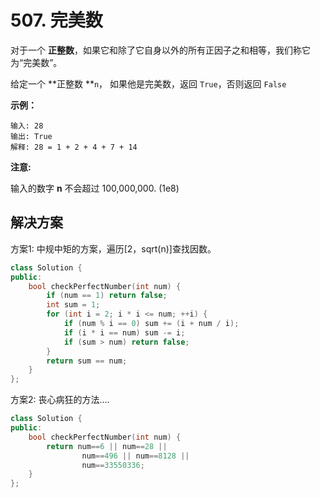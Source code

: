 # 507. 完美数

对于一个 **正整数**，如果它和除了它自身以外的所有正因子之和相等，我们称它为“完美数”。

给定一个 **正整数 **`n`， 如果他是完美数，返回 `True`，否则返回 `False`

 

**示例：**

```
输入: 28
输出: True
解释: 28 = 1 + 2 + 4 + 7 + 14

```

 

**注意:**

输入的数字 **n** 不会超过 100,000,000. (1e8)

## 解决方案

方案1: 中规中矩的方案，遍历[2，sqrt(n)]查找因数。

```c++
class Solution {
public:
    bool checkPerfectNumber(int num) {
        if (num == 1) return false;
        int sum = 1;
        for (int i = 2; i * i <= num; ++i) {
            if (num % i == 0) sum += (i + num / i);
            if (i * i == num) sum -= i;
            if (sum > num) return false;
        }
        return sum == num;
    }
};

```

方案2: 丧心病狂的方法....

```c++
class Solution {
public:
    bool checkPerfectNumber(int num) {
        return num==6 || num==28 || 
          		num==496 || num==8128 || 
          		num==33550336;
    }
};
```

